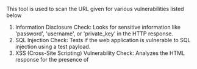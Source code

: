 This tool is used to scan the URL given for various vulnerabilities listed below 

1. Information Disclosure Check: Looks for sensitive information like 'password', 'username', or 'private_key' in the HTTP response.
2. SQL Injection Check: Tests if the web application is vulnerable to SQL injection using a test payload.
3. XSS (Cross-Site Scripting) Vulnerability Check: Analyzes the HTML response for the presence of <script> tags, indicating a possible XSS vulnerability.
4. URL Redirection Check: Verifies if the web application redirects properly and checks for potential security issues.
5. Insecure Direct Object References Check: Tests if there are potential insecure direct object references by making requests to different data endpoints.
6. Sensitive Data Exposure Check: Searches for patterns related to sensitive data like 'credit card', 'ssn', or 'api_key' in the HTTP response.
7. Authentication Bypass Check: Checks if the web application allows access without proper authentication.
8. Security Headers Check: Verifies if essential security headers, such as 'Content-Security-Policy', are present in the HTTP response.
9. Error Handling Check: Tests if error handling might reveal sensitive information.
10. Cross-Origin Resource Sharing (CORS) Check: Examines if CORS is properly configured in the web application.
11. Directory Listing Check: Checks if directory listing is enabled on the server.
12. HTTP Methods Check: Inspects if unsafe HTTP methods like 'PUT' or 'DELETE' are allowed.
13. TLS (Transport Layer Security) Configuration Check: Checks the TLS version and cipher used in the connection.
14. JWT (JSON Web Token) Security Check: Verifies the format of JWT tokens in the 'Authorization' header.
15. Server Information Exposure Check: Checks if server information is exposed in the HTTP response.
16. Clickjacking Vulnerability Check: Checks if the web application is vulnerable to clickjacking.
17. Cookie Security Check: Examines the security of cookies, looking for insecure settings.
18. CORS Policy Check: Verifies if a specific CORS policy is configured.
19. Server-Side Template Injection Check: Tests if the web application is vulnerable to server-side template injection.
